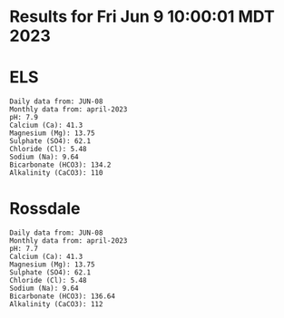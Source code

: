 # Results for Fri Jun  9 10:00:01 MDT 2023
# ELS
```
Daily data from: JUN-08
Monthly data from: april-2023
pH: 7.9
Calcium (Ca): 41.3
Magnesium (Mg): 13.75
Sulphate (SO4): 62.1
Chloride (Cl): 5.48
Sodium (Na): 9.64
Bicarbonate (HCO3): 134.2
Alkalinity (CaCO3): 110
```
# Rossdale
```
Daily data from: JUN-08
Monthly data from: april-2023
pH: 7.7
Calcium (Ca): 41.3
Magnesium (Mg): 13.75
Sulphate (SO4): 62.1
Chloride (Cl): 5.48
Sodium (Na): 9.64
Bicarbonate (HCO3): 136.64
Alkalinity (CaCO3): 112
```
